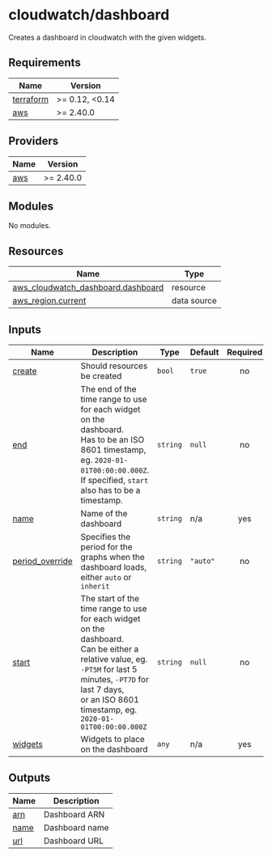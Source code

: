 # cloudwatch/dashboard

Creates a dashboard in cloudwatch with the given widgets.

<!-- prettier-ignore-start -->
<!-- BEGIN_TF_DOCS -->
## Requirements

| Name | Version |
|------|---------|
| <a name="requirement_terraform"></a> [terraform](#requirement\_terraform) | >= 0.12, <0.14 |
| <a name="requirement_aws"></a> [aws](#requirement\_aws) | >= 2.40.0 |

## Providers

| Name | Version |
|------|---------|
| <a name="provider_aws"></a> [aws](#provider\_aws) | >= 2.40.0 |

## Modules

No modules.

## Resources

| Name | Type |
|------|------|
| [aws_cloudwatch_dashboard.dashboard](https://registry.terraform.io/providers/hashicorp/aws/latest/docs/resources/cloudwatch_dashboard) | resource |
| [aws_region.current](https://registry.terraform.io/providers/hashicorp/aws/latest/docs/data-sources/region) | data source |

## Inputs

| Name | Description | Type | Default | Required |
|------|-------------|------|---------|:--------:|
| <a name="input_create"></a> [create](#input\_create) | Should resources be created | `bool` | `true` | no |
| <a name="input_end"></a> [end](#input\_end) | The end of the time range to use for each widget on the dashboard.<br>    Has to be an ISO 8601 timestamp, eg. `2020-01-01T00:00:00.000Z`.<br>    If specified, `start` also has to be a timestamp. | `string` | `null` | no |
| <a name="input_name"></a> [name](#input\_name) | Name of the dashboard | `string` | n/a | yes |
| <a name="input_period_override"></a> [period\_override](#input\_period\_override) | Specifies the period for the graphs when the dashboard loads, either `auto` or `inherit` | `string` | `"auto"` | no |
| <a name="input_start"></a> [start](#input\_start) | The start of the time range to use for each widget on the dashboard.<br>    Can be either a relative value, eg. `-PT5M` for last 5 minutes, `-PT7D` for last 7 days,<br>    or an ISO 8601 timestamp, eg. `2020-01-01T00:00:00.000Z` | `string` | `null` | no |
| <a name="input_widgets"></a> [widgets](#input\_widgets) | Widgets to place on the dashboard | `any` | n/a | yes |

## Outputs

| Name | Description |
|------|-------------|
| <a name="output_arn"></a> [arn](#output\_arn) | Dashboard ARN |
| <a name="output_name"></a> [name](#output\_name) | Dashboard name |
| <a name="output_url"></a> [url](#output\_url) | Dashboard URL |
<!-- END_TF_DOCS -->
<!-- prettier-ignore-end -->
